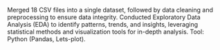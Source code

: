 Merged 18 CSV files into a single dataset, followed by data cleaning and preprocessing to ensure data integrity. Conducted Exploratory Data Analysis (EDA) to identify patterns, trends, and insights, leveraging statistical methods and visualization tools for in-depth analysis. 
Tool: Python (Pandas, Lets-plot).
